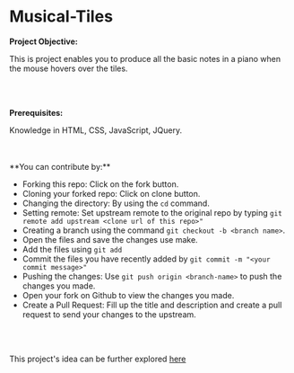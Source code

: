 # Musical-Tiles

**Project Objective:** 


This is project enables you to produce all the basic notes in a piano when the mouse hovers over the tiles.


</br>
</br>

**Prerequisites:** 


Knowledge in HTML, CSS, JavaScript, JQuery.






</br>
</br>
**You can contribute by:** 



  - Forking this repo: Click on the fork button.
  - Cloning your forked repo: Click on clone button.
  - Changing the directory: By using the ```cd``` command.
  - Setting remote: Set upstream remote to the original repo by typing ```git remote add upstream <clone url of this repo>"```
  - Creating a branch using the command ```git checkout -b <branch name>```.
  - Open the files and save the changes use make.
  - Add the files using ```git add```
  - Commit the files you have recently added by ```git commit -m "<your commit message>"```
  - Pushing the changes: Use ```git push origin <branch-name>``` to push the changes you made.
  - Open your fork on Github to view the changes you made.
  - Create a Pull Request: Fill up the title and description and create a pull request to send your changes to the upstream.










</br>
</br>

This project's idea can be further explored [here](https://googlecreativelab.github.io/coder-projects/projects/music_boxes/)

